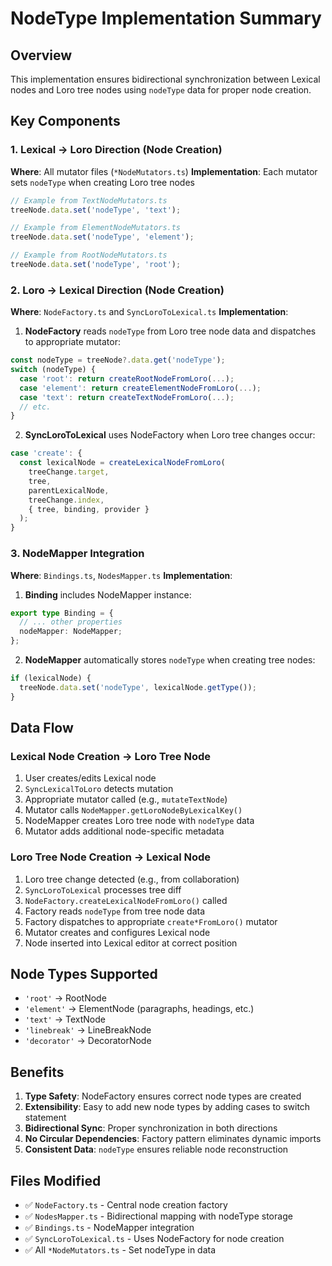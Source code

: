 # NodeType Implementation Summary

## Overview
This implementation ensures bidirectional synchronization between Lexical nodes and Loro tree nodes using `nodeType` data for proper node creation.

## Key Components

### 1. Lexical → Loro Direction (Node Creation)

**Where**: All mutator files (`*NodeMutators.ts`)
**Implementation**: Each mutator sets `nodeType` when creating Loro tree nodes

```typescript
// Example from TextNodeMutators.ts
treeNode.data.set('nodeType', 'text');

// Example from ElementNodeMutators.ts  
treeNode.data.set('nodeType', 'element');

// Example from RootNodeMutators.ts
treeNode.data.set('nodeType', 'root');
```

### 2. Loro → Lexical Direction (Node Creation)

**Where**: `NodeFactory.ts` and `SyncLoroToLexical.ts`
**Implementation**: 

1. **NodeFactory** reads `nodeType` from Loro tree node data and dispatches to appropriate mutator:

```typescript
const nodeType = treeNode?.data.get('nodeType');
switch (nodeType) {
  case 'root': return createRootNodeFromLoro(...);
  case 'element': return createElementNodeFromLoro(...);
  case 'text': return createTextNodeFromLoro(...);
  // etc.
}
```

2. **SyncLoroToLexical** uses NodeFactory when Loro tree changes occur:

```typescript
case 'create': {
  const lexicalNode = createLexicalNodeFromLoro(
    treeChange.target,
    tree,
    parentLexicalNode,
    treeChange.index,
    { tree, binding, provider }
  );
}
```

### 3. NodeMapper Integration

**Where**: `Bindings.ts`, `NodesMapper.ts`
**Implementation**:

1. **Binding** includes NodeMapper instance:
```typescript
export type Binding = {
  // ... other properties
  nodeMapper: NodeMapper;
};
```

2. **NodeMapper** automatically stores `nodeType` when creating tree nodes:
```typescript
if (lexicalNode) {
  treeNode.data.set('nodeType', lexicalNode.getType());
}
```

## Data Flow

### Lexical Node Creation → Loro Tree Node
1. User creates/edits Lexical node
2. `SyncLexicalToLoro` detects mutation
3. Appropriate mutator called (e.g., `mutateTextNode`)
4. Mutator calls `NodeMapper.getLoroNodeByLexicalKey()`
5. NodeMapper creates Loro tree node with `nodeType` data
6. Mutator adds additional node-specific metadata

### Loro Tree Node Creation → Lexical Node
1. Loro tree change detected (e.g., from collaboration)
2. `SyncLoroToLexical` processes tree diff
3. `NodeFactory.createLexicalNodeFromLoro()` called
4. Factory reads `nodeType` from tree node data
5. Factory dispatches to appropriate `create*FromLoro()` mutator
6. Mutator creates and configures Lexical node
7. Node inserted into Lexical editor at correct position

## Node Types Supported
- `'root'` → RootNode
- `'element'` → ElementNode (paragraphs, headings, etc.)
- `'text'` → TextNode  
- `'linebreak'` → LineBreakNode
- `'decorator'` → DecoratorNode

## Benefits
1. **Type Safety**: NodeFactory ensures correct node types are created
2. **Extensibility**: Easy to add new node types by adding cases to switch statement
3. **Bidirectional Sync**: Proper synchronization in both directions
4. **No Circular Dependencies**: Factory pattern eliminates dynamic imports
5. **Consistent Data**: `nodeType` ensures reliable node reconstruction

## Files Modified
- ✅ `NodeFactory.ts` - Central node creation factory
- ✅ `NodesMapper.ts` - Bidirectional mapping with nodeType storage
- ✅ `Bindings.ts` - NodeMapper integration
- ✅ `SyncLoroToLexical.ts` - Uses NodeFactory for node creation
- ✅ All `*NodeMutators.ts` - Set nodeType in data